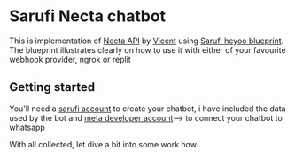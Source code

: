 # Sarufi Necta chatbot

This is implementation of [Necta API](https://github.com/vincent-laizer/NECTA-API) by [Vicent](https://github.com/vincent-laizer) using [Sarufi heyoo blueprint](https://github.com/Neurotech-HQ/sarufi-heyoo-blueprint). The blueprint illustrates clearly on how to use it with either of your favourite webhook provider, ngrok or replit 

## Getting started

You'll need a [sarufi account](https://sarufi.io) to create your chatbot, i have included the data used by the bot and [meta developer account](https://developers.facebook.com/)--> to connect your chatbot to whatsapp

With all collected, let dive a bit into some work how.